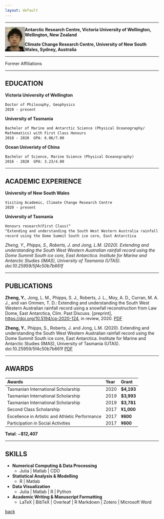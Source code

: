 ```yaml
---
layout: default
---
```


* * *

<img align="left" src="/assets/yz.png" style="max-height: 80px">   **Antarctic Research Centre, Victoria University of Wellington, Wellington, New Zealand**

**Climate Change Research Centre, University of New South Wales, Sydney, Australia**

* * *

Former Affiliations



* * *

## EDUCATION

**Victoria University of Wellington** 

    Doctor of Philosophy, Geophysics                     
    2020 - present 


**University of Tasmania**  

    Bachelor of Marine and Antarctic Science (Physical Oceanography/ Mathematics) with First Class Honours
    2018 - 2020  GPA: 6.06/7.00
    
**Ocean Univeristy of China**

    Bachelor of Science, Marine Science (Physical Oceanography)
    2016 - 2020  GPA: 3.23/4.00

* * *

## ACADEMIC EXPERIENCE

**University of New South Wales**

    Visiting Academic, Climate Change Research Centre
    2020 - present

**University of Tasmania**

    Honours research(First Class)^
    ^Extending and understanding the South West Western Australia rainfall record using the Dome Summit South ice core, East Antarctica

_Zheng, Y., Phipps, S., Roberts, J. and Jong, L.M. (2020). Extending and understanding the South West Western Australian rainfall record using the Dome Summit South ice core, East Antarctica. Institute for Marine and Antarctic Studies (IMAS), University of Tasmania (UTAS). doi:10.25959/5f4c50b7b661f_

* * *

## PUBLICATIONS 

**Zheng, Y.**, Jong, L. M., Phipps, S. J., Roberts, J. L., Moy, A. D., Curran, M. A. J., and van Ommen, T. D.: Extending and understanding the South West Western Australian rainfall record using a snowfall reconstruction from Law Dome, East Antarctica, Clim. Past Discuss. [preprint], https://doi.org/10.5194/cp-2020-124, in review, 2020.
[PDF](https://cp.copernicus.org/preprints/cp-2020-124/cp-2020-124.pdf)

**Zheng, Y.**, Phipps, S., Roberts, J. and Jong, L.M. (2020). Extending and understanding the South West Western Australian rainfall record using the Dome Summit South ice core, East Antarctica. Institute for Marine and Antarctic Studies (IMAS), University of Tasmania (UTAS). doi:10.25959/5f4c50b7b661f
[PDF](https://data.imas.utas.edu.au/attachments/47848595-038b-46b3-ba75-6f52d5295a62/Thesis_Yaowen_ZHENG.pdf)

* * *

## AWARDS

| Awards                                        | Year | Grant      |
|:----------------------------------------------|:-----|:-----------|
|Tasmanian International Scholarship            | 2020 | **$4,193** |
|Tasmanian International Scholarship            | 2019 | **$3,993** |
|Tasmanian International Scholarship            | 2019 | **$3,781** |
|Second Class Scholarship                       | 2017 | **¥1,000** | 
|Excellence in Artistic and Athletic Performance| 2017 | **¥600**   |
|Participation in Social Activities             | 2017 | **¥600**   |

**Total**: ~**$12,407**

* * *

## SKILLS

- **Numerical Computing & Data Processing**
  - Julia | Matlab | CDO
- **Statistical Analysis & Modelling**
  - R | Matlab
- **Data Visualization**
  - Julia | Matlab | R | Python
- **Academic Writing & Manuscript Formatting**
  - LaTeX | BibTeX | Overleaf | R Markdown | Zotero | Microsoft Word

[back](./)
